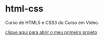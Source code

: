 # html-css
 Curso de HTML5 e CSS3 do Curso em Vídeo.

<a href="https://lucaskissmann.github.io/html-css/exercicios/projeto1/projeto.html">clique aqui para abrir o meu primeiro projeto</a>